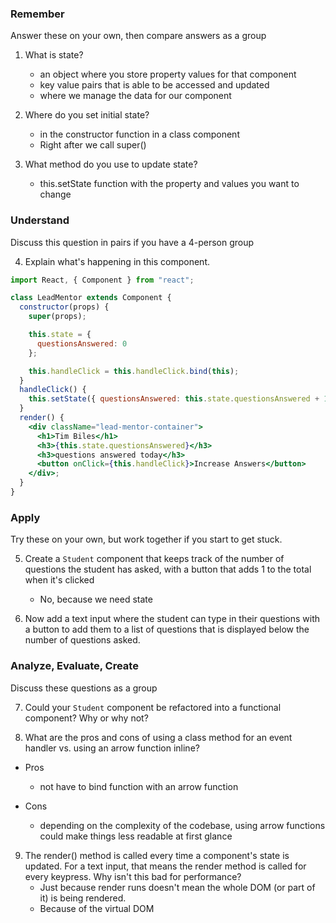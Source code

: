 ### Remember

Answer these on your own, then compare answers as a group

1.  What is state?
    - an object where you store property values for that component
    - key value pairs that is able to be accessed and updated
    - where we manage the data for our component 

2.  Where do you set initial state?
    - in the constructor function in a class component 
    - Right after we call super()

3.  What method do you use to update state?
    - this.setState function with the property and values you want to change

### Understand

Discuss this question in pairs if you have a 4-person group

4.  Explain what's happening in this component.

```jsx
import React, { Component } from "react";

class LeadMentor extends Component {
  constructor(props) {
    super(props);

    this.state = {
      questionsAnswered: 0
    };

    this.handleClick = this.handleClick.bind(this);
  }
  handleClick() {
    this.setState({ questionsAnswered: this.state.questionsAnswered + 1 });
  }
  render() {
    <div className="lead-mentor-container">
      <h1>Tim Biles</h1>
      <h3>{this.state.questionsAnswered}</h3>
      <h3>questions answered today</h3>
      <button onClick={this.handleClick}>Increase Answers</button>
    </div>;
  }
}
```

### Apply

Try these on your own, but work together if you start to get stuck.

5.  Create a `Student` component that keeps track of the number of questions the student has asked, with a button that adds 1 to the total when it's clicked
    - No, because we need state

6.  Now add a text input where the student can type in their questions with a button to add them to a list of questions that is displayed below the number of questions asked.

### Analyze, Evaluate, Create

Discuss these questions as a group

7.  Could your `Student` component be refactored into a functional component? Why or why not?

8.  What are the pros and cons of using a class method for an event handler vs. using an arrow function inline?
 - Pros
    - not have to bind function with an arrow function

 - Cons
    - depending on the complexity of the codebase, using arrow functions could make things less readable at first glance

9.  The render() method is called every time a component's state is updated. For a text input, that means the render method is called for every keypress. Why isn't this bad for performance?
    - Just because render runs doesn't mean the whole DOM (or part of it) is being rendered.  
    - Because of the virtual DOM
